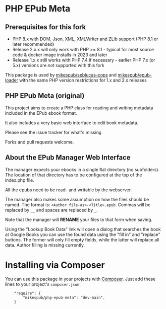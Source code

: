 PHP EPub Meta
=============

## Prerequisites for this fork

- PHP 8.x with DOM, Json, XML, XMLWriter and ZLib support (PHP 8.1 or later recommended)
- Release 2.x.x will only work with PHP >= 8.1 - typical for most source code & docker image installs in 2023 and later
- Release 1.x.x still works with PHP 7.4 if necessary - earlier PHP 7.x (or 5.x) versions are *not* supported with this fork

This package is used by [mikespub/seblucas-cops](https://packagist.org/packages/mikespub/seblucas-cops) and [mikespub/epub-loader](https://packagist.org/packages/mikespub/epub-loader) with the same PHP version restrictions for 1.x and 2.x releases

## PHP EPub Meta (original)

This project aims to create a PHP class for reading and writing metadata
included in the EPub ebook format.

It also includes a very basic web interface to edit book metadata.

Please see the issue tracker for what's missing.

Forks and pull requests welcome.


About the EPub Manager Web Interface
------------------------------------

The manager expects your ebooks in a single flat directory (no subfolders). The
location of that directory has to be configured at the top of the index.php file.

All the epubs need to be read- and writable by the webserver.

The manager also makes some assumption on how the files should be named. The
format is: `<Author file-as>-<Title>.epub`. Commas will be replaced by `__` and
spaces are replaced by `_`.

Note that the manager will **RENAME** your files to that form when saving.

Using the "Lookup Book Data" link will open a dialog that searches the book at
Google Books you can use the found data using the "fill in" and "replace"
buttons. The former will only fill empty fields, while the latter will replace
all data. Author filling is missing currently.


Installing via Composer
=======================

You can use this package in your projects with [Composer](https://getcomposer.org/). Just
add these lines to your project's `composer.json`:

```
    "require": {
        "mikespub/php-epub-meta": "dev-main",
    }
```

